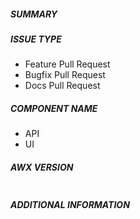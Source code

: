 <!--- changelog-entry
# Fill in 'msg' below to have an entry automatically added to the next release changelog.
# Leaving 'msg' blank will not generate a changelog entry for this PR.
# Please ensure this is a simple (and readable) one-line string.
---
msg: ""
-->

##### SUMMARY
<!--- Describe the change, including rationale and design decisions -->

<!---
If you are fixing an existing issue, please include "related #nnn" in your
commit message and your description; but you should still explain what
the change does.
-->

##### ISSUE TYPE
<!--- Pick one below and delete the rest: -->
 - Feature Pull Request
 - Bugfix Pull Request
 - Docs Pull Request

##### COMPONENT NAME
<!--- Name of the module/plugin/module/task -->
 - API
 - UI

##### AWX VERSION
<!--- Paste verbatim output from `make VERSION` between quotes below -->
```

```


##### ADDITIONAL INFORMATION
<!---
Include additional information to help people understand the change here.
For bugs that don't have a linked bug report, a step-by-step reproduction
of the problem is helpful.
  -->

<!--- Paste verbatim command output below, e.g. before and after your change -->
```

```
